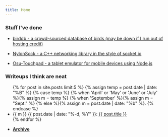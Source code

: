 ```yaml
---
title: Home
---
```

### Stuff I've done

- [birddb - a crowd-sourced database of birds (may be down if I run out of hosting credit)](https://birddb.wileyy.com)

- [NylonSock - a C++ networking library in the style of socket.io](https://github.com/wileyyugioh/NylonSock)

- [Osu-Touchpad - a tablet emulator for mobile devices using Node.js](https://github.com/wileyyugioh/Osu-Touchpad)

### Writeups I think are neat

<ul>
    {% for post in site.posts limit:5 %}
    {% assign temp = post.date | date: "%B" %}
    {% case temp %}
        {% when 'April' or 'May' or 'June' or 'July' %}{% assign m = temp %}
        {% when 'September' %}{% assign m = "Sept." %}
        {% else %}{% assign m = post.date | date: "%b" %}.
    {% endcase %}
    <li>
        {{ m }} {{ post.date | date: "%-d, %Y" }}: <a href="{{ post.url }}">{{ post.title }}</a>
    </li>
    {% endfor %}
</ul>

- [**Archive**](archive.md)
